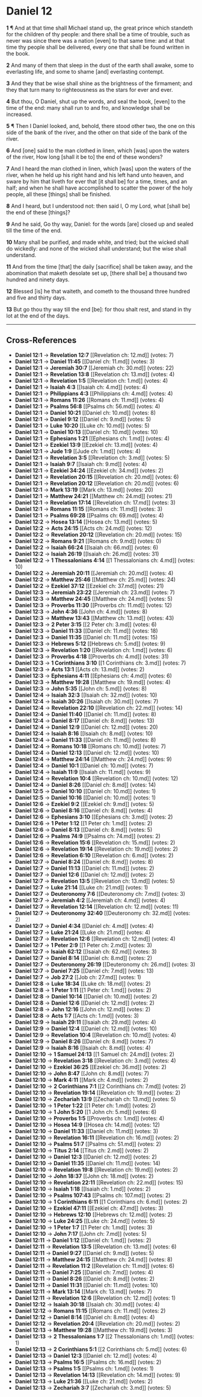 # Daniel 12

**1** ¶ And at that time shall Michael stand up, the great prince which standeth for the children of thy people: and there shall be a time of trouble, such as never was since there was a nation [even] to that same time: and at that time thy people shall be delivered, every one that shall be found written in the book.

**2** And many of them that sleep in the dust of the earth shall awake, some to everlasting life, and some to shame [and] everlasting contempt.

**3** And they that be wise shall shine as the brightness of the firmament; and they that turn many to righteousness as the stars for ever and ever.

**4** But thou, O Daniel, shut up the words, and seal the book, [even] to the time of the end: many shall run to and fro, and knowledge shall be increased.

**5** ¶ Then I Daniel looked, and, behold, there stood other two, the one on this side of the bank of the river, and the other on that side of the bank of the river.

**6** And [one] said to the man clothed in linen, which [was] upon the waters of the river, How long [shall it be to] the end of these wonders?

**7** And I heard the man clothed in linen, which [was] upon the waters of the river, when he held up his right hand and his left hand unto heaven, and sware by him that liveth for ever that [it shall be] for a time, times, and an half; and when he shall have accomplished to scatter the power of the holy people, all these [things] shall be finished.

**8** And I heard, but I understood not: then said I, O my Lord, what [shall be] the end of these [things]?

**9** And he said, Go thy way, Daniel: for the words [are] closed up and sealed till the time of the end.

**10** Many shall be purified, and made white, and tried; but the wicked shall do wickedly: and none of the wicked shall understand; but the wise shall understand.

**11** And from the time [that] the daily [sacrifice] shall be taken away, and the abomination that maketh desolate set up, [there shall be] a thousand two hundred and ninety days.

**12** Blessed [is] he that waiteth, and cometh to the thousand three hundred and five and thirty days.

**13** But go thou thy way till the end [be]: for thou shalt rest, and stand in thy lot at the end of the days.

---

## Cross-References

- **Daniel 12:1** → **Revelation 12:7** [[Revelation ch: 12.md]] (votes: 7)
- **Daniel 12:1** → **Daniel 11:45** [[Daniel ch: 11.md]] (votes: 3)
- **Daniel 12:1** → **Jeremiah 30:7** [[Jeremiah ch: 30.md]] (votes: 22)
- **Daniel 12:1** → **Revelation 13:8** [[Revelation ch: 13.md]] (votes: 4)
- **Daniel 12:1** → **Revelation 1:5** [[Revelation ch: 1.md]] (votes: 4)
- **Daniel 12:1** → **Isaiah 4:3** [[Isaiah ch: 4.md]] (votes: 4)
- **Daniel 12:1** → **Philippians 4:3** [[Philippians ch: 4.md]] (votes: 4)
- **Daniel 12:1** → **Romans 11:26** [[Romans ch: 11.md]] (votes: 4)
- **Daniel 12:1** → **Psalms 56:8** [[Psalms ch: 56.md]] (votes: 4)
- **Daniel 12:1** → **Daniel 10:21** [[Daniel ch: 10.md]] (votes: 8)
- **Daniel 12:1** → **Daniel 9:12** [[Daniel ch: 9.md]] (votes: 5)
- **Daniel 12:1** → **Luke 10:20** [[Luke ch: 10.md]] (votes: 5)
- **Daniel 12:1** → **Daniel 10:13** [[Daniel ch: 10.md]] (votes: 10)
- **Daniel 12:1** → **Ephesians 1:21** [[Ephesians ch: 1.md]] (votes: 4)
- **Daniel 12:1** → **Ezekiel 13:9** [[Ezekiel ch: 13.md]] (votes: 4)
- **Daniel 12:1** → **Jude 1:9** [[Jude ch: 1.md]] (votes: 4)
- **Daniel 12:1** → **Revelation 3:5** [[Revelation ch: 3.md]] (votes: 5)
- **Daniel 12:1** → **Isaiah 9:7** [[Isaiah ch: 9.md]] (votes: 4)
- **Daniel 12:1** → **Ezekiel 34:24** [[Ezekiel ch: 34.md]] (votes: 2)
- **Daniel 12:1** → **Revelation 20:15** [[Revelation ch: 20.md]] (votes: 6)
- **Daniel 12:1** → **Revelation 20:12** [[Revelation ch: 20.md]] (votes: 6)
- **Daniel 12:1** → **Mark 13:19** [[Mark ch: 13.md]] (votes: 20)
- **Daniel 12:1** → **Matthew 24:21** [[Matthew ch: 24.md]] (votes: 21)
- **Daniel 12:1** → **Revelation 17:14** [[Revelation ch: 17.md]] (votes: 3)
- **Daniel 12:1** → **Romans 11:15** [[Romans ch: 11.md]] (votes: 3)
- **Daniel 12:1** → **Psalms 69:28** [[Psalms ch: 69.md]] (votes: 4)
- **Daniel 12:2** → **Hosea 13:14** [[Hosea ch: 13.md]] (votes: 5)
- **Daniel 12:2** → **Acts 24:15** [[Acts ch: 24.md]] (votes: 12)
- **Daniel 12:2** → **Revelation 20:12** [[Revelation ch: 20.md]] (votes: 15)
- **Daniel 12:2** → **Romans 9:21** [[Romans ch: 9.md]] (votes: 0)
- **Daniel 12:2** → **Isaiah 66:24** [[Isaiah ch: 66.md]] (votes: 6)
- **Daniel 12:2** → **Isaiah 26:19** [[Isaiah ch: 26.md]] (votes: 31)
- **Daniel 12:2** → **1 Thessalonians 4:14** [[1 Thessalonians ch: 4.md]] (votes: 10)
- **Daniel 12:2** → **Jeremiah 20:11** [[Jeremiah ch: 20.md]] (votes: 4)
- **Daniel 12:2** → **Matthew 25:46** [[Matthew ch: 25.md]] (votes: 24)
- **Daniel 12:2** → **Ezekiel 37:12** [[Ezekiel ch: 37.md]] (votes: 21)
- **Daniel 12:3** → **Jeremiah 23:22** [[Jeremiah ch: 23.md]] (votes: 7)
- **Daniel 12:3** → **Matthew 24:45** [[Matthew ch: 24.md]] (votes: 5)
- **Daniel 12:3** → **Proverbs 11:30** [[Proverbs ch: 11.md]] (votes: 12)
- **Daniel 12:3** → **John 4:36** [[John ch: 4.md]] (votes: 8)
- **Daniel 12:3** → **Matthew 13:43** [[Matthew ch: 13.md]] (votes: 43)
- **Daniel 12:3** → **2 Peter 3:15** [[2 Peter ch: 3.md]] (votes: 6)
- **Daniel 12:3** → **Daniel 11:33** [[Daniel ch: 11.md]] (votes: 18)
- **Daniel 12:3** → **Daniel 11:35** [[Daniel ch: 11.md]] (votes: 15)
- **Daniel 12:3** → **Hebrews 5:12** [[Hebrews ch: 5.md]] (votes: 9)
- **Daniel 12:3** → **Revelation 1:20** [[Revelation ch: 1.md]] (votes: 6)
- **Daniel 12:3** → **Proverbs 4:18** [[Proverbs ch: 4.md]] (votes: 31)
- **Daniel 12:3** → **1 Corinthians 3:10** [[1 Corinthians ch: 3.md]] (votes: 7)
- **Daniel 12:3** → **Acts 13:1** [[Acts ch: 13.md]] (votes: 2)
- **Daniel 12:3** → **Ephesians 4:11** [[Ephesians ch: 4.md]] (votes: 6)
- **Daniel 12:3** → **Matthew 19:28** [[Matthew ch: 19.md]] (votes: 4)
- **Daniel 12:3** → **John 5:35** [[John ch: 5.md]] (votes: 8)
- **Daniel 12:4** → **Isaiah 32:3** [[Isaiah ch: 32.md]] (votes: 10)
- **Daniel 12:4** → **Isaiah 30:26** [[Isaiah ch: 30.md]] (votes: 7)
- **Daniel 12:4** → **Revelation 22:10** [[Revelation ch: 22.md]] (votes: 14)
- **Daniel 12:4** → **Daniel 11:40** [[Daniel ch: 11.md]] (votes: 8)
- **Daniel 12:4** → **Daniel 8:17** [[Daniel ch: 8.md]] (votes: 13)
- **Daniel 12:4** → **Daniel 12:9** [[Daniel ch: 12.md]] (votes: 20)
- **Daniel 12:4** → **Isaiah 8:16** [[Isaiah ch: 8.md]] (votes: 10)
- **Daniel 12:4** → **Daniel 11:33** [[Daniel ch: 11.md]] (votes: 8)
- **Daniel 12:4** → **Romans 10:18** [[Romans ch: 10.md]] (votes: 7)
- **Daniel 12:4** → **Daniel 12:13** [[Daniel ch: 12.md]] (votes: 10)
- **Daniel 12:4** → **Matthew 24:14** [[Matthew ch: 24.md]] (votes: 9)
- **Daniel 12:4** → **Daniel 10:1** [[Daniel ch: 10.md]] (votes: 7)
- **Daniel 12:4** → **Isaiah 11:9** [[Isaiah ch: 11.md]] (votes: 9)
- **Daniel 12:4** → **Revelation 10:4** [[Revelation ch: 10.md]] (votes: 12)
- **Daniel 12:4** → **Daniel 8:26** [[Daniel ch: 8.md]] (votes: 14)
- **Daniel 12:5** → **Daniel 10:10** [[Daniel ch: 10.md]] (votes: 1)
- **Daniel 12:5** → **Daniel 10:16** [[Daniel ch: 10.md]] (votes: 1)
- **Daniel 12:6** → **Ezekiel 9:2** [[Ezekiel ch: 9.md]] (votes: 5)
- **Daniel 12:6** → **Daniel 8:16** [[Daniel ch: 8.md]] (votes: 4)
- **Daniel 12:6** → **Ephesians 3:10** [[Ephesians ch: 3.md]] (votes: 2)
- **Daniel 12:6** → **1 Peter 1:12** [[1 Peter ch: 1.md]] (votes: 2)
- **Daniel 12:6** → **Daniel 8:13** [[Daniel ch: 8.md]] (votes: 5)
- **Daniel 12:6** → **Psalms 74:9** [[Psalms ch: 74.md]] (votes: 2)
- **Daniel 12:6** → **Revelation 15:6** [[Revelation ch: 15.md]] (votes: 2)
- **Daniel 12:6** → **Revelation 19:14** [[Revelation ch: 19.md]] (votes: 2)
- **Daniel 12:6** → **Revelation 6:10** [[Revelation ch: 6.md]] (votes: 2)
- **Daniel 12:7** → **Daniel 8:24** [[Daniel ch: 8.md]] (votes: 8)
- **Daniel 12:7** → **Daniel 11:13** [[Daniel ch: 11.md]] (votes: 2)
- **Daniel 12:7** → **Daniel 12:6** [[Daniel ch: 12.md]] (votes: 2)
- **Daniel 12:7** → **Revelation 13:5** [[Revelation ch: 13.md]] (votes: 5)
- **Daniel 12:7** → **Luke 21:14** [[Luke ch: 21.md]] (votes: 1)
- **Daniel 12:7** → **Deuteronomy 7:6** [[Deuteronomy ch: 7.md]] (votes: 3)
- **Daniel 12:7** → **Jeremiah 4:2** [[Jeremiah ch: 4.md]] (votes: 4)
- **Daniel 12:7** → **Revelation 12:14** [[Revelation ch: 12.md]] (votes: 11)
- **Daniel 12:7** → **Deuteronomy 32:40** [[Deuteronomy ch: 32.md]] (votes: 2)
- **Daniel 12:7** → **Daniel 4:34** [[Daniel ch: 4.md]] (votes: 4)
- **Daniel 12:7** → **Luke 21:24** [[Luke ch: 21.md]] (votes: 4)
- **Daniel 12:7** → **Revelation 12:6** [[Revelation ch: 12.md]] (votes: 4)
- **Daniel 12:7** → **1 Peter 2:9** [[1 Peter ch: 2.md]] (votes: 3)
- **Daniel 12:7** → **Isaiah 62:12** [[Isaiah ch: 62.md]] (votes: 3)
- **Daniel 12:7** → **Daniel 8:14** [[Daniel ch: 8.md]] (votes: 2)
- **Daniel 12:7** → **Deuteronomy 26:19** [[Deuteronomy ch: 26.md]] (votes: 3)
- **Daniel 12:7** → **Daniel 7:25** [[Daniel ch: 7.md]] (votes: 13)
- **Daniel 12:7** → **Job 27:2** [[Job ch: 27.md]] (votes: 1)
- **Daniel 12:8** → **Luke 18:34** [[Luke ch: 18.md]] (votes: 2)
- **Daniel 12:8** → **1 Peter 1:11** [[1 Peter ch: 1.md]] (votes: 2)
- **Daniel 12:8** → **Daniel 10:14** [[Daniel ch: 10.md]] (votes: 2)
- **Daniel 12:8** → **Daniel 12:6** [[Daniel ch: 12.md]] (votes: 2)
- **Daniel 12:8** → **John 12:16** [[John ch: 12.md]] (votes: 2)
- **Daniel 12:8** → **Acts 1:7** [[Acts ch: 1.md]] (votes: 3)
- **Daniel 12:9** → **Isaiah 29:11** [[Isaiah ch: 29.md]] (votes: 4)
- **Daniel 12:9** → **Daniel 12:4** [[Daniel ch: 12.md]] (votes: 10)
- **Daniel 12:9** → **Revelation 10:4** [[Revelation ch: 10.md]] (votes: 4)
- **Daniel 12:9** → **Daniel 8:26** [[Daniel ch: 8.md]] (votes: 7)
- **Daniel 12:9** → **Isaiah 8:16** [[Isaiah ch: 8.md]] (votes: 4)
- **Daniel 12:10** → **1 Samuel 24:13** [[1 Samuel ch: 24.md]] (votes: 2)
- **Daniel 12:10** → **Revelation 3:18** [[Revelation ch: 3.md]] (votes: 4)
- **Daniel 12:10** → **Ezekiel 36:25** [[Ezekiel ch: 36.md]] (votes: 2)
- **Daniel 12:10** → **John 8:47** [[John ch: 8.md]] (votes: 7)
- **Daniel 12:10** → **Mark 4:11** [[Mark ch: 4.md]] (votes: 2)
- **Daniel 12:10** → **2 Corinthians 7:1** [[2 Corinthians ch: 7.md]] (votes: 2)
- **Daniel 12:10** → **Revelation 19:14** [[Revelation ch: 19.md]] (votes: 2)
- **Daniel 12:10** → **Zechariah 13:9** [[Zechariah ch: 13.md]] (votes: 5)
- **Daniel 12:10** → **1 Peter 1:22** [[1 Peter ch: 1.md]] (votes: 2)
- **Daniel 12:10** → **1 John 5:20** [[1 John ch: 5.md]] (votes: 6)
- **Daniel 12:10** → **Proverbs 1:5** [[Proverbs ch: 1.md]] (votes: 4)
- **Daniel 12:10** → **Hosea 14:9** [[Hosea ch: 14.md]] (votes: 12)
- **Daniel 12:10** → **Daniel 11:33** [[Daniel ch: 11.md]] (votes: 3)
- **Daniel 12:10** → **Revelation 16:11** [[Revelation ch: 16.md]] (votes: 2)
- **Daniel 12:10** → **Psalms 51:7** [[Psalms ch: 51.md]] (votes: 2)
- **Daniel 12:10** → **Titus 2:14** [[Titus ch: 2.md]] (votes: 2)
- **Daniel 12:10** → **Daniel 12:3** [[Daniel ch: 12.md]] (votes: 2)
- **Daniel 12:10** → **Daniel 11:35** [[Daniel ch: 11.md]] (votes: 14)
- **Daniel 12:10** → **Revelation 19:8** [[Revelation ch: 19.md]] (votes: 2)
- **Daniel 12:10** → **John 18:37** [[John ch: 18.md]] (votes: 2)
- **Daniel 12:10** → **Revelation 22:11** [[Revelation ch: 22.md]] (votes: 15)
- **Daniel 12:10** → **Isaiah 1:18** [[Isaiah ch: 1.md]] (votes: 2)
- **Daniel 12:10** → **Psalms 107:43** [[Psalms ch: 107.md]] (votes: 2)
- **Daniel 12:10** → **1 Corinthians 6:11** [[1 Corinthians ch: 6.md]] (votes: 2)
- **Daniel 12:10** → **Ezekiel 47:11** [[Ezekiel ch: 47.md]] (votes: 3)
- **Daniel 12:10** → **Hebrews 12:10** [[Hebrews ch: 12.md]] (votes: 2)
- **Daniel 12:10** → **Luke 24:25** [[Luke ch: 24.md]] (votes: 5)
- **Daniel 12:10** → **1 Peter 1:7** [[1 Peter ch: 1.md]] (votes: 3)
- **Daniel 12:10** → **John 7:17** [[John ch: 7.md]] (votes: 5)
- **Daniel 12:11** → **Daniel 1:12** [[Daniel ch: 1.md]] (votes: 2)
- **Daniel 12:11** → **Revelation 13:5** [[Revelation ch: 13.md]] (votes: 6)
- **Daniel 12:11** → **Daniel 9:27** [[Daniel ch: 9.md]] (votes: 5)
- **Daniel 12:11** → **Matthew 24:15** [[Matthew ch: 24.md]] (votes: 8)
- **Daniel 12:11** → **Revelation 11:2** [[Revelation ch: 11.md]] (votes: 6)
- **Daniel 12:11** → **Daniel 7:25** [[Daniel ch: 7.md]] (votes: 4)
- **Daniel 12:11** → **Daniel 8:26** [[Daniel ch: 8.md]] (votes: 2)
- **Daniel 12:11** → **Daniel 11:31** [[Daniel ch: 11.md]] (votes: 10)
- **Daniel 12:11** → **Mark 13:14** [[Mark ch: 13.md]] (votes: 7)
- **Daniel 12:11** → **Revelation 12:6** [[Revelation ch: 12.md]] (votes: 1)
- **Daniel 12:12** → **Isaiah 30:18** [[Isaiah ch: 30.md]] (votes: 4)
- **Daniel 12:12** → **Romans 11:15** [[Romans ch: 11.md]] (votes: 2)
- **Daniel 12:12** → **Daniel 8:14** [[Daniel ch: 8.md]] (votes: 4)
- **Daniel 12:12** → **Revelation 20:4** [[Revelation ch: 20.md]] (votes: 2)
- **Daniel 12:13** → **Matthew 19:28** [[Matthew ch: 19.md]] (votes: 3)
- **Daniel 12:13** → **2 Thessalonians 1:7** [[2 Thessalonians ch: 1.md]] (votes: 1)
- **Daniel 12:13** → **2 Corinthians 5:1** [[2 Corinthians ch: 5.md]] (votes: 6)
- **Daniel 12:13** → **Daniel 12:3** [[Daniel ch: 12.md]] (votes: 4)
- **Daniel 12:13** → **Psalms 16:5** [[Psalms ch: 16.md]] (votes: 2)
- **Daniel 12:13** → **Psalms 1:5** [[Psalms ch: 1.md]] (votes: 1)
- **Daniel 12:13** → **Revelation 14:13** [[Revelation ch: 14.md]] (votes: 9)
- **Daniel 12:13** → **Luke 21:36** [[Luke ch: 21.md]] (votes: 2)
- **Daniel 12:13** → **Zechariah 3:7** [[Zechariah ch: 3.md]] (votes: 5)
